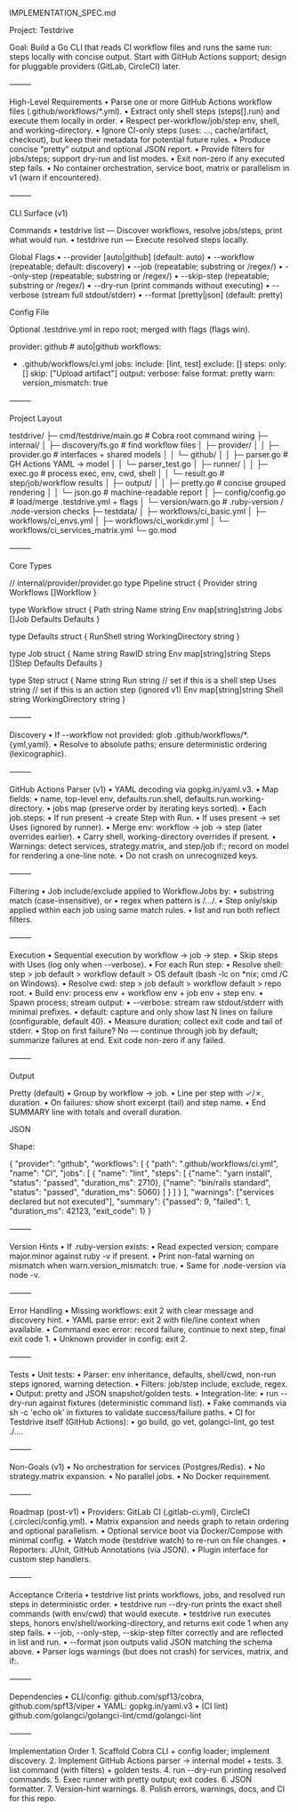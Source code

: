 IMPLEMENTATION_SPEC.md

Project: Testdrive

Goal:
Build a Go CLI that reads CI workflow files and runs the same run: steps locally with concise output. Start with GitHub Actions support; design for pluggable providers (GitLab, CircleCI) later.

⸻

High-Level Requirements
	•	Parse one or more GitHub Actions workflow files (.github/workflows/*.yml).
	•	Extract only shell steps (steps[].run) and execute them locally in order.
	•	Respect per-workflow/job/step env, shell, and working-directory.
	•	Ignore CI-only steps (uses: …, cache/artifact, checkout), but keep their metadata for potential future rules.
	•	Produce concise “pretty” output and optional JSON report.
	•	Provide filters for jobs/steps; support dry-run and list modes.
	•	Exit non-zero if any executed step fails.
	•	No container orchestration, service boot, matrix or parallelism in v1 (warn if encountered).

⸻

CLI Surface (v1)

Commands
	•	testdrive list — Discover workflows, resolve jobs/steps, print what would run.
	•	testdrive run — Execute resolved steps locally.

Global Flags
	•	--provider [auto|github] (default: auto)
	•	--workflow <path> (repeatable; default: discovery)
	•	--job <pattern> (repeatable; substring or /regex/)
	•	--only-step <pattern> (repeatable; substring or /regex/)
	•	--skip-step <pattern> (repeatable; substring or /regex/)
	•	--dry-run (print commands without executing)
	•	--verbose (stream full stdout/stderr)
	•	--format [pretty|json] (default: pretty)

Config File

Optional .testdrive.yml in repo root; merged with flags (flags win).

provider: github                  # auto|github
workflows:
  - .github/workflows/ci.yml
jobs:
  include: [lint, test]
  exclude: []
steps:
  only: []
  skip: ["Upload artifact"]
output:
  verbose: false
  format: pretty
warn:
  version_mismatch: true


⸻

Project Layout

testdrive/
├─ cmd/testdrive/main.go                # Cobra root command wiring
├─ internal/
│  ├─ discovery/fs.go                # find workflow files
│  ├─ provider/
│  │  ├─ provider.go                 # interfaces + shared models
│  │  └─ github/
│  │     ├─ parser.go                # GH Actions YAML -> model
│  │     └─ parser_test.go
│  ├─ runner/
│  │  ├─ exec.go                     # process exec, env, cwd, shell
│  │  └─ result.go                   # step/job/workflow results
│  ├─ output/
│  │  ├─ pretty.go                   # concise grouped rendering
│  │  └─ json.go                     # machine-readable report
│  ├─ config/config.go               # load/merge .testdrive.yml + flags
│  └─ version/warn.go                # .ruby-version / .node-version checks
├─ testdata/
│  ├─ workflows/ci_basic.yml
│  ├─ workflows/ci_envs.yml
│  ├─ workflows/ci_workdir.yml
│  └─ workflows/ci_services_matrix.yml
└─ go.mod


⸻

Core Types

// internal/provider/provider.go
type Pipeline struct {
    Provider  string
    Workflows []Workflow
}

type Workflow struct {
    Path string
    Name string
    Env  map[string]string
    Jobs []Job
    Defaults Defaults
}

type Defaults struct {
    RunShell         string
    WorkingDirectory string
}

type Job struct {
    Name     string
    RawID    string
    Env      map[string]string
    Steps    []Step
    Defaults Defaults
}

type Step struct {
    Name             string
    Run              string   // set if this is a shell step
    Uses             string   // set if this is an action step (ignored v1)
    Env              map[string]string
    Shell            string
    WorkingDirectory string
}


⸻

Discovery
	•	If --workflow not provided: glob .github/workflows/*.{yml,yaml}.
	•	Resolve to absolute paths; ensure deterministic ordering (lexicographic).

⸻

GitHub Actions Parser (v1)
	•	YAML decoding via gopkg.in/yaml.v3.
	•	Map fields:
	•	name, top-level env, defaults.run.shell, defaults.run.working-directory.
	•	jobs map (preserve order by iterating keys sorted).
	•	Each job.steps:
	•	If run present → create Step with Run.
	•	If uses present → set Uses (ignored by runner).
	•	Merge env: workflow → job → step (later overrides earlier).
	•	Carry shell, working-directory overrides if present.
	•	Warnings: detect services, strategy.matrix, and step/job if:; record on model for rendering a one-line note.
	•	Do not crash on unrecognized keys.

⸻

Filtering
	•	Job include/exclude applied to Workflow.Jobs by:
	•	substring match (case-insensitive), or
	•	regex when pattern is /…/.
	•	Step only/skip applied within each job using same match rules.
	•	list and run both reflect filters.

⸻

Execution
	•	Sequential execution by workflow → job → step.
	•	Skip steps with Uses (log only when --verbose).
	•	For each Run step:
	•	Resolve shell: step > job default > workflow default > OS default (bash -lc on *nix; cmd /C on Windows).
	•	Resolve cwd: step > job default > workflow default > repo root.
	•	Build env: process env + workflow env + job env + step env.
	•	Spawn process; stream output:
	•	--verbose: stream raw stdout/stderr with minimal prefixes.
	•	default: capture and only show last N lines on failure (configurable, default 40).
	•	Measure duration; collect exit code and tail of stderr.
	•	Stop on first failure? No — continue through job by default; summarize failures at end. Exit code non-zero if any failed.

⸻

Output

Pretty (default)
	•	Group by workflow → job.
	•	Line per step with ✓/✗, duration.
	•	On failures: show short excerpt (tail) and step name.
	•	End SUMMARY line with totals and overall duration.

JSON

Shape:

{
  "provider": "github",
  "workflows": [
    {
      "path": ".github/workflows/ci.yml",
      "name": "CI",
      "jobs": [
        {
          "name": "lint",
          "steps": [
            {"name": "yarn install", "status": "passed", "duration_ms": 2710},
            {"name": "bin/rails standard", "status": "passed", "duration_ms": 5060}
          ]
        }
      ]
    }
  ],
  "warnings": ["services declared but not executed"],
  "summary": {"passed": 9, "failed": 1, "duration_ms": 42123, "exit_code": 1}
}


⸻

Version Hints
	•	If .ruby-version exists:
	•	Read expected version; compare major.minor against ruby -v if present.
	•	Print non-fatal warning on mismatch when warn.version_mismatch: true.
	•	Same for .node-version via node -v.

⸻

Error Handling
	•	Missing workflows: exit 2 with clear message and discovery hint.
	•	YAML parse error: exit 2 with file/line context when available.
	•	Command exec error: record failure, continue to next step, final exit code 1.
	•	Unknown provider in config: exit 2.

⸻

Tests
	•	Unit tests:
	•	Parser: env inheritance, defaults, shell/cwd, non-run steps ignored, warning detection.
	•	Filters: job/step include, exclude, regex.
	•	Output: pretty and JSON snapshot/golden tests.
	•	Integration-lite:
	•	run --dry-run against fixtures (deterministic command list).
	•	Fake commands via sh -c 'echo ok' in fixtures to validate success/failure paths.
	•	CI for Testdrive itself (GitHub Actions):
	•	go build, go vet, golangci-lint, go test ./....

⸻

Non-Goals (v1)
	•	No orchestration for services (Postgres/Redis).
	•	No strategy.matrix expansion.
	•	No parallel jobs.
	•	No Docker requirement.

⸻

Roadmap (post-v1)
	•	Providers: GitLab CI (.gitlab-ci.yml), CircleCI (.circleci/config.yml).
	•	Matrix expansion and needs graph to retain ordering and optional parallelism.
	•	Optional service boot via Docker/Compose with minimal config.
	•	Watch mode (testdrive watch) to re-run on file changes.
	•	Reporters: JUnit, GitHub Annotations (via JSON).
	•	Plugin interface for custom step handlers.

⸻

Acceptance Criteria
	•	testdrive list prints workflows, jobs, and resolved run steps in deterministic order.
	•	testdrive run --dry-run prints the exact shell commands (with env/cwd) that would execute.
	•	testdrive run executes steps, honors env/shell/working-directory, and returns exit code 1 when any step fails.
	•	--job, --only-step, --skip-step filter correctly and are reflected in list and run.
	•	--format json outputs valid JSON matching the schema above.
	•	Parser logs warnings (but does not crash) for services, matrix, and if:.

⸻

Dependencies
	•	CLI/config: github.com/spf13/cobra, github.com/spf13/viper
	•	YAML: gopkg.in/yaml.v3
	•	(CI lint) github.com/golangci/golangci-lint/cmd/golangci-lint

⸻

Implementation Order
	1.	Scaffold Cobra CLI + config loader; implement discovery.
	2.	Implement GitHub Actions parser → internal model + tests.
	3.	list command (with filters) + golden tests.
	4.	run --dry-run printing resolved commands.
	5.	Exec runner with pretty output; exit codes.
	6.	JSON formatter.
	7.	Version-hint warnings.
	8.	Polish errors, warnings, docs, and CI for this repo.
